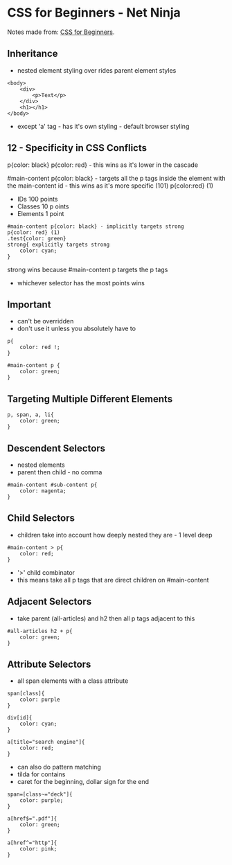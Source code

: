 # CSS for Beginners - Net Ninja

Notes made from: [CSS for Beginners](https://www.youtube.com/playlist?list=PL4cUxeGkcC9gQeDH6xYhmO-db2mhoTSrT).

## Inheritance

- nested element styling over rides parent element styles

```
<body>
    <div>
        <p>Text</p>
    </div>
    <h1></h1>
</body>
```

- except 'a' tag - has it's own styling - default browser styling

## 12 - Specificity in CSS Conflicts

p{color: black}
p{color: red} - this wins as it's lower in the cascade

#main-content p{color: black} - targets all the p tags inside the element with the main-content id - this wins as it's more specific (101)
p{color:red} (1)

- IDs 100 points
- Classes 10 p oints
- Elements 1 point

```
#main-content p{color: black} - implicitly targets strong
p{color: red} (1)
.test{color: green}
strong{ explicitly targets strong
    color: cyan;
}
```

strong wins because #main-content p targets the p tags

- whichever selector has the most points wins

## Important

- can't be overridden
- don't use it unless you absolutely have to

```
p{
    color: red !;
}

#main-content p {
    color: green;
}
```

## Targeting Multiple Different Elements

```
p, span, a, li{
    color: green;
}
```

## Descendent Selectors

- nested elements
- parent then child - no comma

```
#main-content #sub-content p{
    color: magenta;
}
```

## Child Selectors

- children take into account how deeply nested they are - 1 level deep

```
#main-content > p{
    color: red;
}
```

- '>' child combinator
- this means take all p tags that are direct children on #main-content

## Adjacent Selectors

- take parent (all-articles) and h2 then all p tags adjacent to this

```
#all-articles h2 + p{
    color: green;
}
```

## Attribute Selectors

- all span elements with a class attribute

```
span[class]{
    color: purple
}

div[id]{
    color: cyan;
}

a[title="search engine"]{
    color: red;
}
```

- can also do pattern matching
- tilda for contains
- caret for the beginning, dollar sign for the end

```
span=[class~="deck"]{
    color: purple;
}

a[href$=".pdf"]{
    color: green;
}

a[href^="http"]{
    color: pink;
}
```
